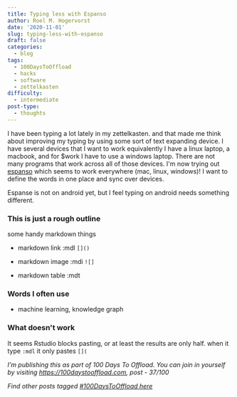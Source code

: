 ```yaml
---
title: Typing less with Espanso
author: Roel M. Hogervorst
date: '2020-11-01'
slug: typing-less-with-espanso
draft: false
categories:
  - blog
tags:
  - 100DaysToOffload
  - hacks
  - software
  - zettelkasten
difficulty:
  - intermediate
post-type:
  - thoughts
---
```


I have been typing a lot lately in my zettelkasten. 
and that made me think about improving my typing by using some sort of text expanding device. 
I have several devices that I want to work equivalently
I have a linux laptop, a macbook, and for $work I have to use  a windows laptop. There are not many programs that work across all of those devices. I'm now trying out [espanso](https://espanso.org/) which seems to work everywhere (mac, linux, windows)! I want to define the words in one place and sync over devices. 


Espanse is not on android yet, but I feel typing on android needs something different.


### This is just a rough outline

some handy markdown things

- markdown link :mdl
`[]()`
- markdown image :mdi
`![]`

- markdown table :mdt


### Words I often use
- machine learning, knowledge graph

### What doesn't work 
It seems Rstudio blocks pasting, or at least the results are only half. when it type `:mdl` it only pastes `[](`


*I’m publishing this as part of 100 Days To Offload. You can join in yourself by visiting https://100daystooffload.com, post - 37/100*

*Find other posts tagged  [#100DaysToOffload here](https://notes.rmhogervorst.nl/tags/100DaysToOffload/)*
